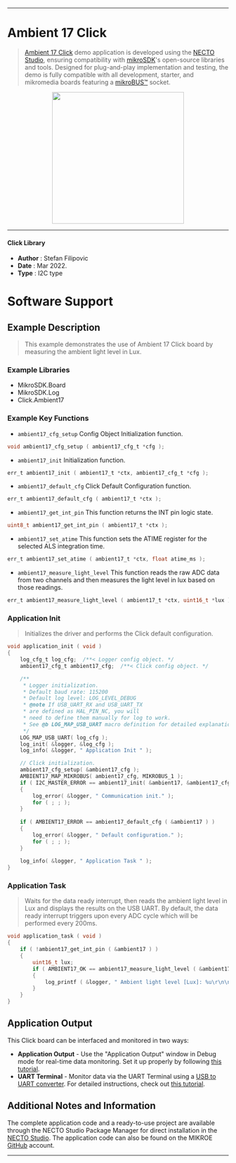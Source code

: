 
---
# Ambient 17 Click

> [Ambient 17 Click](https://www.mikroe.com/?pid_product=MIKROE-5106) demo application is developed using
the [NECTO Studio](https://www.mikroe.com/necto), ensuring compatibility with [mikroSDK](https://www.mikroe.com/mikrosdk)'s
open-source libraries and tools. Designed for plug-and-play implementation and testing, the demo is fully compatible with
all development, starter, and mikromedia boards featuring a [mikroBUS&trade;](https://www.mikroe.com/mikrobus) socket.

<p align="center">
  <img src="https://www.mikroe.com/?pid_product=MIKROE-5106&image=1" height=300px>
</p>

---

#### Click Library

- **Author**        : Stefan Filipovic
- **Date**          : Mar 2022.
- **Type**          : I2C type

# Software Support

## Example Description

> This example demonstrates the use of Ambient 17 Click board by measuring the ambient light level in Lux.

### Example Libraries

- MikroSDK.Board
- MikroSDK.Log
- Click.Ambient17

### Example Key Functions

- `ambient17_cfg_setup` Config Object Initialization function.
```c
void ambient17_cfg_setup ( ambient17_cfg_t *cfg );
```

- `ambient17_init` Initialization function.
```c
err_t ambient17_init ( ambient17_t *ctx, ambient17_cfg_t *cfg );
```

- `ambient17_default_cfg` Click Default Configuration function.
```c
err_t ambient17_default_cfg ( ambient17_t *ctx );
```

- `ambient17_get_int_pin` This function returns the INT pin logic state.
```c
uint8_t ambient17_get_int_pin ( ambient17_t *ctx );
```

- `ambient17_set_atime` This function sets the ATIME register for the selected ALS integration time.
```c
err_t ambient17_set_atime ( ambient17_t *ctx, float atime_ms );
```

- `ambient17_measure_light_level` This function reads the raw ADC data from two channels and then measures the light level in lux based on those readings.
```c
err_t ambient17_measure_light_level ( ambient17_t *ctx, uint16_t *lux );
```

### Application Init

> Initializes the driver and performs the Click default configuration.

```c
void application_init ( void )
{
    log_cfg_t log_cfg;  /**< Logger config object. */
    ambient17_cfg_t ambient17_cfg;  /**< Click config object. */

    /** 
     * Logger initialization.
     * Default baud rate: 115200
     * Default log level: LOG_LEVEL_DEBUG
     * @note If USB_UART_RX and USB_UART_TX 
     * are defined as HAL_PIN_NC, you will 
     * need to define them manually for log to work. 
     * See @b LOG_MAP_USB_UART macro definition for detailed explanation.
     */
    LOG_MAP_USB_UART( log_cfg );
    log_init( &logger, &log_cfg );
    log_info( &logger, " Application Init " );

    // Click initialization.
    ambient17_cfg_setup( &ambient17_cfg );
    AMBIENT17_MAP_MIKROBUS( ambient17_cfg, MIKROBUS_1 );
    if ( I2C_MASTER_ERROR == ambient17_init( &ambient17, &ambient17_cfg ) ) 
    {
        log_error( &logger, " Communication init." );
        for ( ; ; );
    }
    
    if ( AMBIENT17_ERROR == ambient17_default_cfg ( &ambient17 ) )
    {
        log_error( &logger, " Default configuration." );
        for ( ; ; );
    }
    
    log_info( &logger, " Application Task " );
}
```

### Application Task

> Waits for the data ready interrupt, then reads the ambient light level in Lux and displays the results on the USB UART. By default, the data ready interrupt triggers 
upon every ADC cycle which will be performed every 200ms.

```c
void application_task ( void )
{
    if ( !ambient17_get_int_pin ( &ambient17 ) )
    {
        uint16_t lux;
        if ( AMBIENT17_OK == ambient17_measure_light_level ( &ambient17, &lux ) )
        {
            log_printf ( &logger, " Ambient light level [Lux]: %u\r\n\n", lux );
        }
    }
}
```

## Application Output

This Click board can be interfaced and monitored in two ways:
- **Application Output** - Use the "Application Output" window in Debug mode for real-time data monitoring.
Set it up properly by following [this tutorial](https://www.youtube.com/watch?v=ta5yyk1Woy4).
- **UART Terminal** - Monitor data via the UART Terminal using
a [USB to UART converter](https://www.mikroe.com/click/interface/usb?interface*=uart,uart). For detailed instructions,
check out [this tutorial](https://help.mikroe.com/necto/v2/Getting%20Started/Tools/UARTTerminalTool).

## Additional Notes and Information

The complete application code and a ready-to-use project are available through the NECTO Studio Package Manager for 
direct installation in the [NECTO Studio](https://www.mikroe.com/necto). The application code can also be found on
the MIKROE [GitHub](https://github.com/MikroElektronika/mikrosdk_click_v2) account.

---
